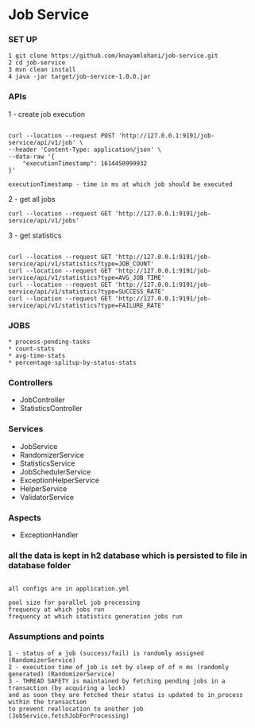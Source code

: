 # Job Service

### SET UP
```
1 git clone https://github.com/knayamlohani/job-service.git
2 cd job-service
3 mvn clean install
4 java -jar target/job-service-1.0.0.jar
```



### APIs

1 -  create job execution
```

curl --location --request POST 'http://127.0.0.1:9191/job-service/api/v1/job' \
--header 'Content-Type: application/json' \
--data-raw '{
    "executionTimestamp": 1614450999932
}'

executionTimestamp - time in ms at which job should be executed
```


2 - get all jobs
```
curl --location --request GET 'http://127.0.0.1:9191/job-service/api/v1/jobs'
```

3 - get statistics
```

curl --location --request GET 'http://127.0.0.1:9191/job-service/api/v1/statistics?type=JOB_COUNT'
curl --location --request GET 'http://127.0.0.1:9191/job-service/api/v1/statistics?type=AVG_JOB_TIME'
curl --location --request GET 'http://127.0.0.1:9191/job-service/api/v1/statistics?type=SUCCESS_RATE'
curl --location --request GET 'http://127.0.0.1:9191/job-service/api/v1/statistics?type=FAILURE_RATE'

```

### JOBS
```
* process-pending-tasks
* count-stats
* avg-time-stats
* percentage-splitup-by-status-stats
```


### Controllers

* JobController
* StatisticsController


### Services

* JobService
* RandomizerService
* StatisticsService
* JobSchedulerService
* ExceptionHelperService
* HelperService
* ValidatorService



### Aspects

* ExceptionHandler


### all the data is kept in h2 database which is persisted to file in database folder

```

all configs are in application.yml

pool size for parallel job processing
frequency at which jobs run
frequency at which statistics generation jobs run

```


### Assumptions and points
```
1 - status of a job (success/fail) is randomly assigned (RandomizerService)
2 - execution time of job is set by sleep of of n ms (randomly generated) (RandomizerService)
3 - THREAD SAFETY is maintained by fetching pending jobs in a transaction (by acquiring a lock) 
and as soon they are fetched their status is updated to in_process within the transaction 
to prevent reallocation to another job (JobService.fetchJobForProcessing)

```